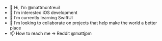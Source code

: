 - 👋 Hi, I’m @mattmontreuil
- 👀 I’m interested iOS development
- 🌱 I’m currently learning SwiftUI
- 💞️ I’m looking to collaborate on projects that help make the world a better place
- 📫 How to reach me -> Reddit @mattjpm

<!---
mattmontreuil/mattmontreuil is a ✨ special ✨ repository because its `README.md` (this file) appears on your GitHub profile.
You can click the Preview link to take a look at your changes.
--->
